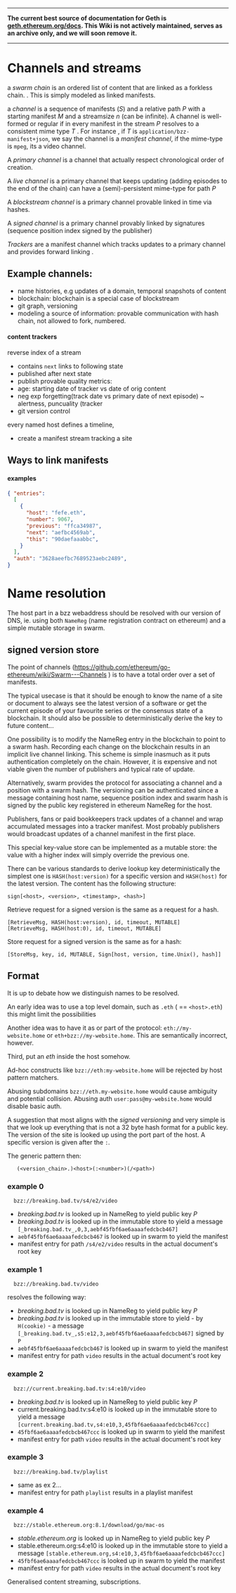 ***

**The current best source of documentation for Geth is [geth.ethereum.org/docs](https://geth.ethereum.org/docs/). This Wiki is not actively maintained, serves as an archive only, and we will soon remove it.**

***

# Channels and streams

a *swarm chain* is an ordered list of content that are linked as a forkless chain.
.
This is simply modeled as linked manifests. 

a *channel* is a sequence of manifests (_S_) and a relative path _P_ with a starting manifest _M_ and a streamsize _n_ (can be infinite). A channel is well-formed or regular if in every manifest in the stream _P_ resolves to a consistent mime type _T_ . For instance , if _T_ is `application/bzz-manifest+json`, we say the channel is a _manifest channel_, if the mime-type is `mpeg`, its a video channel. 

A *primary channel* is a channel that actually respect chronological order of creation. 

A *live channel* is a primary channel that keeps updating (adding episodes to the end of the chain)  can have a (semi)-persistent mime-type for  path _P_

A *blockstream channel* is a primary channel provable linked in time via hashes.

A *signed channel* is a primary channel provably linked by signatures (sequence position index signed by the publisher)

*Trackers* are a manifest channel which tracks updates to a primary channel and provides forward linking .

## Example channels:

- name histories, e.g updates of a domain, temporal snapshots of content
- blockchain: blockchain is a special case of blockstream
- git graph, versioning
- modeling a source of information: provable communication with hash chain, not allowed to fork, numbered. 

#### content trackers

reverse index of a stream 
- contains `next` links to following state
- published after next state
- publish provable quality metrics:
- age: starting date of tracker vs date of orig content 
- neg exp forgetting(track date vs primary date of next episode) ~ alertness, puncuality (tracker
- git version control

every named host defines a timeline, 
- create a manifest stream tracking a site

## Ways to link manifests

#### examples

``` json
{ "entries":
  [
    {
      "host": "fefe.eth",
      "number": 9067,
      "previous": "ffca34987",
      "next": "aefbc4569ab",
      "this": "90daefaaabbc",
    }
  ],
  "auth": "3628aeefbc7689523aebc2489",
}
```


# Name resolution 

The host part in a bzz webaddress should be resolved with our version of DNS, ie. using both `NameReg` (name registration contract on ethereum) and a simple mutable storage in swarm. 

## signed version store
The point of channels (https://github.com/ethereum/go-ethereum/wiki/Swarm---Channels
) is to have a total order over a set of manifests.

The typical usecase is that it should be enough to know the name of a site or document to always see the latest version of a software or get the current episode of your favourite series or the consensus state of a blockchain. It should also be possible to deterministically derive the key to future content...

One possibility is to modify the  NameReg entry in the blockchain to point to a swarm hash. Recording each change on the blockchain results in an implicit live channel linking. This scheme is simple inasmuch as it puts authentication completely on the chain. However, it is expensive and not viable given the number of publishers and typical rate of update.

Alternatively, swarm provides the protocol for associating a channel and a position with a swarm hash. The versioning can be authenticated since a message containing host name, sequence position index and swarm hash is signed by the public key registered in ethereum NameReg for the host.

Publishers, fans or paid bookkeepers track updates of a channel and wrap accumulated messages into a tracker manifest. 
Most probably publishers would broadcast updates of a channel manifest in the first place.

This special key-value store can be implemented as a mutable store: the value with a higher index will simply override the previous one.

There can be various standards to derive lookup key deterministically 
the simplest one is `HASH(host:version)` for a specific version and `HASH(host)` for the latest version. 
The content has the following structure:

```
sign[<host>, <version>, <timestamp>, <hash>]
```

Retrieve request for a signed version is the same as a request for a hash. 

    [RetrieveMsg, HASH(host:version), id, timeout, MUTABLE] 
    [RetrieveMsg, HASH(host:0), id, timeout, MUTABLE] 

Store request for a signed version is the same as for a hash:

    [StoreMsg, key, id, MUTABLE, Sign[host, version, time.Unix(), hash]] 

## Format
It is up to debate how we distinguish names to be resolved. 

An early idea was to use a top level domain, such as `.eth` (<source> == `<host>.eth`)
this might limit the possibilities

Another idea was to have it as or part of the protocol: `eth://my-website.home` or `eth+bzz://my-website.home`. This are semantically incorrect, however. 

Third, put an _eth_ inside the host somehow.

Ad-hoc constructs like `bzz://eth:my-website.home` will be rejected by host pattern matchers.

Abusing subdomains `bzz://eth.my-website.home` would cause ambiguity and potential collision.
Abusing auth  `user:pass@my-website.home` would disable basic auth.

A suggestion that most aligns with the *signed versioning* and very simple is that we look up everything that is not a 32 byte hash format for a public key. The version of the site is looked up using the port part of the host. A specific version is given after the `:`. 

The generic pattern then:

```
   (<version_chain>.)<host>(:<number>)(/<path>)
```

### example 0
```
  bzz://breaking.bad.tv/s4/e2/video
```
- _breaking.bad.tv_ is looked up in NameReg to yield public key _P_
- _breaking.bad.tv_ is looked up in the immutable store to yield a message `[_breaking.bad.tv_,0,3,aebf45fbf6ae6aaaafedcbcb467]`
-  `aebf45fbf6ae6aaaafedcbcb467` is looked up in swarm to yield the manifest 
- manifest entry for path `/s4/e2/video` results in the actual document's root key

### example 1
```
  bzz://breaking.bad.tv/video
```
resolves the following way:
- _breaking.bad.tv_ is looked up in NameReg to yield public key _P_
- _breaking.bad.tv_ is looked up in the immutable store to yield - by `H(cookie)` - a message `[_breaking.bad.tv_,s5:e12,3,aebf45fbf6ae6aaaafedcbcb467]` signed by `P`
-  `aebf45fbf6ae6aaaafedcbcb467` is looked up in swarm to yield the manifest 
- manifest entry for path `video` results in the actual document's root key

### example 2
```
  bzz://current.breaking.bad.tv:s4:e10/video
```
- _breaking.bad.tv_ is looked up in NameReg to yield public key _P_
- current.breaking.bad.tv:s4:e10 is looked up in the immutable store to yield a message `[current.breaking.bad.tv,s4:e10,3,45fbf6ae6aaaafedcbcb467ccc]`
-  `45fbf6ae6aaaafedcbcb467ccc` is looked up in swarm to yield the manifest 
- manifest entry for path `video` results in the actual document's root key

### example 3
```
  bzz://breaking.bad.tv/playlist
```
- same as ex 2...
- manifest entry for path `playlist` results in a playlist manifest


### example 4
```
  bzz://stable.ethereum.org:8.1/download/go/mac-os
```
- _stable.ethereum.org_ is looked up in NameReg to yield public key _P_
- stable.ethereum.org:s4:e10 is looked up in the immutable store to yield a message `[stable.ethereum.org,s4:e10,3,45fbf6ae6aaaafedcbcb467ccc]`
-  `45fbf6ae6aaaafedcbcb467ccc` is looked up in swarm to yield the manifest 
- manifest entry for path `video` results in the actual document's root key

Generalised content streaming, subscriptions.
